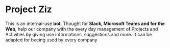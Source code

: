 # Project Ziz

This is an internal-use **bot**. Thought for **Slack, Microsoft Teams and for the Web**, help our company with the every day management of Projects and Activities by giving use informations, suggestions and more. It can be adapted for beeing used by every company
